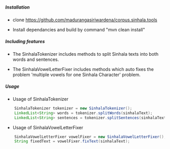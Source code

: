 <H5>Installation </H5>

* clone https://github.com/madurangasiriwardena/corpus.sinhala.tools

* Install dependancies and build by command "mvn clean install"

<H5>Including features </H5>

* The SinhalaTokenizer includes methods to split Sinhala texts into both words and sentences.

* The SinhalaVowelLetterFixer includes methods which auto fixes the problem 'multiple vowels for one Sinhala Character' problem.

<H5> Usage </H5>

* Usage of SinhalaTokenizer

```java
	SinhalaTokenizer tokenizer = new SinhalaTokenizer();
	LinkedList<String> words = tokenizer.splitWords(sinhalaText);
	LinkedList<String> sentences = tokenizer.splitSentences(sinhalaText);
```

* Usage of SinhalaVowelLetterFixer

```java
	SinhalaVowelLetterFixer vowelFixer = new SinhalaVowelLetterFixer();
	String fixedText = vowelFixer.fixText(sinhalaText);
```
